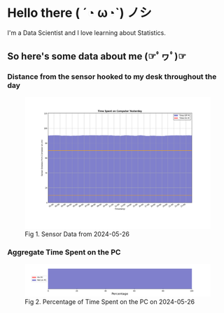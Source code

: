 
# Hello there ( ´◔ ω◔`) ノシ

I'm a Data Scientist and I love learning about Statistics.

## So here's some data about me (☞ﾟヮﾟ)☞


### Distance from the sensor hooked to my desk throughout the day
<figure>
  <picture>
    <source media="(prefers-color-scheme: dark)" srcset="Pi/readme/graphs/lineplot/dark-plot-2024-05-26.png">
    <source media="(prefers-color-scheme: light)" srcset="Pi/readme/graphs/lineplot/light-plot-2024-05-26.png">
    <img alt="Shows a black logo in light color mode and a white one in dark color mode." src="Pi/readme/graphs/lineplot/light-plot-2024-05-26.png">
  </picture>
  <figcaption>Fig 1. Sensor Data from 2024-05-26</figcaption>
</figure>



### Aggregate Time Spent on the PC
<figure>
  <picture>
    <source media="(prefers-color-scheme: dark)" srcset="Pi/readme/graphs/barplot/dark-plot-2024-05-26.png">
    <source media="(prefers-color-scheme: light)" srcset="Pi/readme/graphs/barplot/light-plot-2024-05-26.png">
    <img alt="Shows a black logo in light color mode and a white one in dark color mode." src="Pi/readme/graphs/barplot/light-plot-2024-05-26.png">
  </picture>
  <figcaption>Fig 2. Percentage of Time Spent on the PC on 2024-05-26</figcaption>
</figure>
